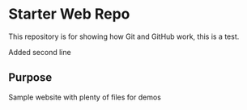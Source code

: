 # Starter Web Repo

This repository is for showing how Git and GitHub work, this is a test.

Added second line

## Purpose

Sample website with plenty of files for demos